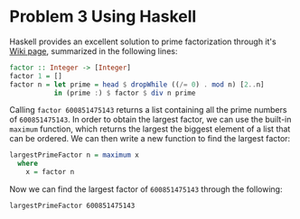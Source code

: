 # Problem 3 Using Haskell 

Haskell provides an excellent solution to prime factorization through it's 
[Wiki page](http://www.haskell.org/haskellwiki/99_questions/Solutions/35), 
summarized in the following lines:  

````haskell
factor :: Integer -> [Integer]
factor 1 = []
factor n = let prime = head $ dropWhile ((/= 0) . mod n) [2..n]
           in (prime :) $ factor $ div n prime
````

Calling `factor 600851475143` returns a list containing all the prime numbers 
of `600851475143`. In order to obtain the largest factor, we can use the 
built-in `maximum` function, which returns the largest the biggest element of 
a list that can be ordered. We can then write a new function to find the largest factor: 

````haskell
largestPrimeFactor n = maximum x 
  where 
    x = factor n
````
        
Now we can find the largest factor of `600851475143` through the following: 

````shell
largestPrimeFactor 600851475143 
````
